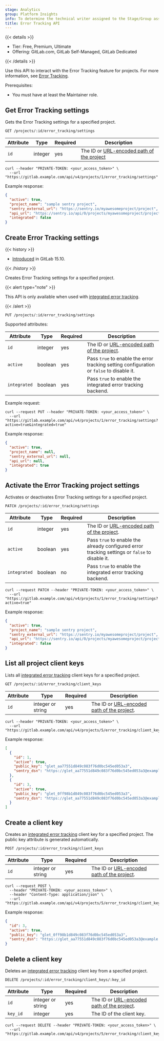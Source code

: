 ```yaml
---
stage: Analytics
group: Platform Insights
info: To determine the technical writer assigned to the Stage/Group associated with this page, see https://handbook.gitlab.com/handbook/product/ux/technical-writing/#assignments
title: Error Tracking API
---
```


{{< details >}}

- Tier: Free, Premium, Ultimate
- Offering: GitLab.com, GitLab Self-Managed, GitLab Dedicated

{{< /details >}}

Use this API to interact with the Error Tracking feature for projects. For more information, see [Error Tracking](../operations/error_tracking.md).

Prerequisites:

- You must have at least the Maintainer role.

## Get Error Tracking settings

Gets the Error Tracking settings for a specified project.

```plaintext
GET /projects/:id/error_tracking/settings
```

| Attribute | Type    | Required | Description           |
| --------- | ------- | -------- | --------------------- |
| `id`      | integer | yes      | The ID or [URL-encoded path of the project](rest/_index.md#namespaced-paths) |

```shell
curl --header "PRIVATE-TOKEN: <your_access_token>" \
  --url "https://gitlab.example.com/api/v4/projects/1/error_tracking/settings"
```

Example response:

```json
{
  "active": true,
  "project_name": "sample sentry project",
  "sentry_external_url": "https://sentry.io/myawesomeproject/project",
  "api_url": "https://sentry.io/api/0/projects/myawesomeproject/project",
  "integrated": false
}
```

## Create Error Tracking settings

{{< history >}}

- [Introduced](https://gitlab.com/gitlab-org/gitlab/-/issues/393035/) in GitLab 15.10.

{{< /history >}}

Creates Error Tracking settings for a specified project.

{{< alert type="note" >}}

This API is only available when used with [integrated error tracking](../operations/integrated_error_tracking.md).

{{< /alert >}}

```plaintext
PUT /projects/:id/error_tracking/settings
```

Supported attributes:

| Attribute    | Type    | Required | Description                                                                                                                                                     |
| ------------ | ------- |----------|-----------------------------------------------------------------------------------------------------------------------------------------------------------------|
| `id`         | integer | yes      | The ID or [URL-encoded path of the project](rest/_index.md#namespaced-paths).                                            |
| `active`     | boolean | yes      | Pass `true` to enable the error tracking setting configuration or `false` to disable it.                                                                        |
| `integrated` | boolean | yes      | Pass `true` to enable the integrated error tracking backend. |

Example request:

```shell
curl --request PUT --header "PRIVATE-TOKEN: <your_access_token>" \
  --url "https://gitlab.example.com/api/v4/projects/1/error_tracking/settings?active=true&integrated=true"
```

Example response:

```json
{
  "active": true,
  "project_name": null,
  "sentry_external_url": null,
  "api_url": null,
  "integrated": true
}
```

## Activate the Error Tracking project settings

Activates or deactivates Error Tracking settings for a specified project.

```plaintext
PATCH /projects/:id/error_tracking/settings
```

| Attribute    | Type    | Required | Description           |
| ------------ | ------- | -------- | --------------------- |
| `id`         | integer | yes      | The ID or [URL-encoded path of the project](rest/_index.md#namespaced-paths). |
| `active`     | boolean | yes      | Pass `true` to enable the already configured error tracking settings or `false` to disable it. |
| `integrated` | boolean | no       | Pass `true` to enable the integrated error tracking backend. |

```shell
curl --request PATCH --header "PRIVATE-TOKEN: <your_access_token>" \
  --url "https://gitlab.example.com/api/v4/projects/1/error_tracking/settings?active=true"
```

Example response:

```json
{
  "active": true,
  "project_name": "sample sentry project",
  "sentry_external_url": "https://sentry.io/myawesomeproject/project",
  "api_url": "https://sentry.io/api/0/projects/myawesomeproject/project",
  "integrated": false
}
```

## List all project client keys

Lists all [integrated error tracking](../operations/integrated_error_tracking.md) client keys for a specified project.

```plaintext
GET /projects/:id/error_tracking/client_keys
```

| Attribute | Type | Required | Description |
| --------- | ---- | -------- | ----------- |
| `id` | integer or string | yes | The ID or [URL-encoded path of the project](rest/_index.md#namespaced-paths). |

```shell
curl --header "PRIVATE-TOKEN: <your_access_token>" \
  --url "https://gitlab.example.com/api/v4/projects/5/error_tracking/client_keys"
```

Example response:

```json
[
  {
    "id": 1,
    "active": true,
    "public_key": "glet_aa77551d849c083f76d0bc545ed053a3",
    "sentry_dsn": "https://glet_aa77551d849c083f76d0bc545ed053a3@example.com/errortracking/api/v1/projects/5"
  },
  {
    "id": 3,
    "active": true,
    "public_key": "glet_0ff98b1d849c083f76d0bc545ed053a3",
    "sentry_dsn": "https://glet_aa77551d849c083f76d0bc545ed053a3@example.com/errortracking/api/v1/projects/5"
  }
]
```

## Create a client key

Creates an [integrated error tracking](../operations/integrated_error_tracking.md) client key for a specified project. The public key attribute is generated automatically.

```plaintext
POST /projects/:id/error_tracking/client_keys
```

| Attribute  | Type | Required | Description |
| ---------  | ---- | -------- | ----------- |
| `id`       | integer or string | yes | The ID or [URL-encoded path of the project](rest/_index.md#namespaced-paths). |

```shell
curl --request POST \
  --header "PRIVATE-TOKEN: <your_access_token>" \
  --header "Content-Type: application/json" \
  --url "https://gitlab.example.com/api/v4/projects/5/error_tracking/client_keys"
```

Example response:

```json
{
  "id": 3,
  "active": true,
  "public_key": "glet_0ff98b1d849c083f76d0bc545ed053a3",
  "sentry_dsn": "https://glet_aa77551d849c083f76d0bc545ed053a3@example.com/errortracking/api/v1/projects/5"
}
```

## Delete a client key

Deletes an [integrated error tracking](../operations/integrated_error_tracking.md) client key from a specified project.

```plaintext
DELETE /projects/:id/error_tracking/client_keys/:key_id
```

| Attribute | Type | Required | Description |
| --------- | ---- | -------- | ----------- |
| `id`      | integer or string | yes | The ID or [URL-encoded path of the project](rest/_index.md#namespaced-paths). |
| `key_id`  | integer | yes | The ID of the client key. |

```shell
curl --request DELETE --header "PRIVATE-TOKEN: <your_access_token>" \
  --url "https://gitlab.example.com/api/v4/projects/5/error_tracking/client_keys/13"
```
